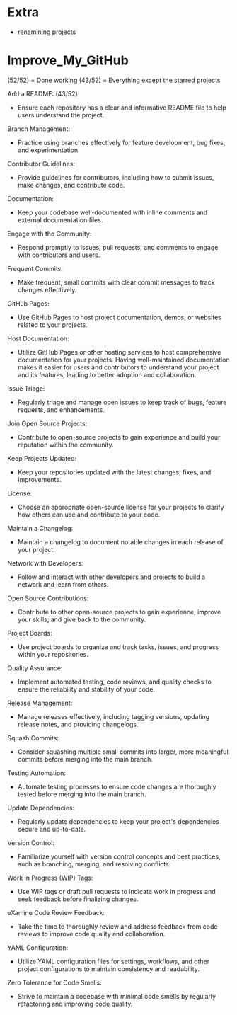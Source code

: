 # Extra
- renamining projects
  
# Improve_My_GitHub

(52/52) = Done working
(43/52) = Everything except the starred projects

Add a README: (43/52)
* Ensure each repository has a clear and informative README file to help users understand the project.

Branch Management:
* Practice using branches effectively for feature development, bug fixes, and experimentation.

Contributor Guidelines:
* Provide guidelines for contributors, including how to submit issues, make changes, and contribute code.

Documentation:
* Keep your codebase well-documented with inline comments and external documentation files.

Engage with the Community:
* Respond promptly to issues, pull requests, and comments to engage with contributors and users.

Frequent Commits:
* Make frequent, small commits with clear commit messages to track changes effectively.

GitHub Pages:
* Use GitHub Pages to host project documentation, demos, or websites related to your projects.

Host Documentation:
* Utilize GitHub Pages or other hosting services to host comprehensive documentation for your projects. Having well-maintained documentation makes it easier for users and contributors to understand your project and its features, leading to better adoption and collaboration.

Issue Triage:
* Regularly triage and manage open issues to keep track of bugs, feature requests, and enhancements.

Join Open Source Projects:
* Contribute to open-source projects to gain experience and build your reputation within the community.

Keep Projects Updated:
* Keep your repositories updated with the latest changes, fixes, and improvements.

License:
* Choose an appropriate open-source license for your projects to clarify how others can use and contribute to your code.

Maintain a Changelog:
* Maintain a changelog to document notable changes in each release of your project.

Network with Developers:
* Follow and interact with other developers and projects to build a network and learn from others.

Open Source Contributions:
* Contribute to other open-source projects to gain experience, improve your skills, and give back to the community.

Project Boards:
* Use project boards to organize and track tasks, issues, and progress within your repositories.

Quality Assurance:
* Implement automated testing, code reviews, and quality checks to ensure the reliability and stability of your code.

Release Management: 
* Manage releases effectively, including tagging versions, updating release notes, and providing changelogs.

Squash Commits: 
* Consider squashing multiple small commits into larger, more meaningful commits before merging into the main branch.

Testing Automation: 
* Automate testing processes to ensure code changes are thoroughly tested before merging into the main branch.

Update Dependencies: 
* Regularly update dependencies to keep your project's dependencies secure and up-to-date.

Version Control: 
* Familiarize yourself with version control concepts and best practices, such as branching, merging, and resolving conflicts.

Work in Progress (WIP) Tags: 
* Use WIP tags or draft pull requests to indicate work in progress and seek feedback before finalizing changes.

eXamine Code Review Feedback: 
* Take the time to thoroughly review and address feedback from code reviews to improve code quality and collaboration.

YAML Configuration: 
* Utilize YAML configuration files for settings, workflows, and other project configurations to maintain consistency and readability.

Zero Tolerance for Code Smells:
* Strive to maintain a codebase with minimal code smells by regularly refactoring and improving code quality.
